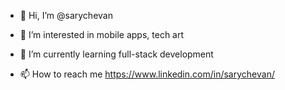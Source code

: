 - 👋 Hi, I’m @sarychevan
- 👀 I’m interested in mobile apps, tech art
- 🌱 I’m currently learning full-stack development

- 📫 How to reach me https://www.linkedin.com/in/sarychevan/

<!---
sarychevan/sarychevan is a ✨ special ✨ repository because its `README.md` (this file) appears on your GitHub profile.
You can click the Preview link to take a look at your changes.
--->
